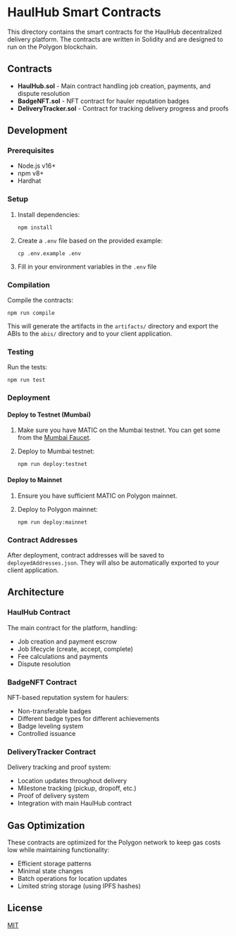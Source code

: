 # HaulHub Smart Contracts

This directory contains the smart contracts for the HaulHub decentralized delivery platform. The contracts are written in Solidity and are designed to run on the Polygon blockchain.

## Contracts

- **HaulHub.sol** - Main contract handling job creation, payments, and dispute resolution
- **BadgeNFT.sol** - NFT contract for hauler reputation badges
- **DeliveryTracker.sol** - Contract for tracking delivery progress and proofs

## Development

### Prerequisites

- Node.js v16+
- npm v8+
- Hardhat

### Setup

1. Install dependencies:
   ```
   npm install
   ```

2. Create a `.env` file based on the provided example:
   ```
   cp .env.example .env
   ```
   
3. Fill in your environment variables in the `.env` file

### Compilation

Compile the contracts:
```
npm run compile
```

This will generate the artifacts in the `artifacts/` directory and export the ABIs to the `abis/` directory and to your client application.

### Testing

Run the tests:
```
npm run test
```

### Deployment

#### Deploy to Testnet (Mumbai)

1. Make sure you have MATIC on the Mumbai testnet. You can get some from the [Mumbai Faucet](https://faucet.polygon.technology/).

2. Deploy to Mumbai testnet:
   ```
   npm run deploy:testnet
   ```

#### Deploy to Mainnet

1. Ensure you have sufficient MATIC on Polygon mainnet.

2. Deploy to Polygon mainnet:
   ```
   npm run deploy:mainnet
   ```

### Contract Addresses

After deployment, contract addresses will be saved to `deployedAddresses.json`. They will also be automatically exported to your client application.

## Architecture

### HaulHub Contract

The main contract for the platform, handling:
- Job creation and payment escrow
- Job lifecycle (create, accept, complete)
- Fee calculations and payments
- Dispute resolution

### BadgeNFT Contract

NFT-based reputation system for haulers:
- Non-transferable badges
- Different badge types for different achievements
- Badge leveling system
- Controlled issuance

### DeliveryTracker Contract

Delivery tracking and proof system:
- Location updates throughout delivery
- Milestone tracking (pickup, dropoff, etc.)
- Proof of delivery system
- Integration with main HaulHub contract

## Gas Optimization

These contracts are optimized for the Polygon network to keep gas costs low while maintaining functionality:
- Efficient storage patterns
- Minimal state changes
- Batch operations for location updates
- Limited string storage (using IPFS hashes)

## License

[MIT](LICENSE)